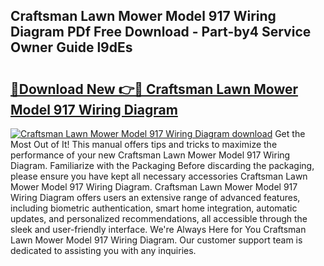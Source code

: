 ## Craftsman Lawn Mower Model 917 Wiring Diagram PDf Free Download - Part-by4 Service Owner Guide l9dEs

# <h2><a href="http://dfkqst.blite.top/?on=Craftsman+Lawn+Mower+Model+917+Wiring+Diagram">🔗Download New 👉🔴 Craftsman Lawn Mower Model 917 Wiring Diagram</a></h2>

[![Craftsman Lawn Mower Model 917 Wiring Diagram download](https://i.imgur.com/lujVjoI.png)](http://dfkqst.blite.top/?on=Craftsman+Lawn+Mower+Model+917+Wiring+Diagram)
Get the Most Out of It! This manual offers tips and tricks to maximize the performance of your new Craftsman Lawn Mower Model 917 Wiring Diagram. Familiarize with the Packaging Before discarding the packaging, please ensure you have kept all necessary accessories Craftsman Lawn Mower Model 917 Wiring Diagram. Craftsman Lawn Mower Model 917 Wiring Diagram offers users an extensive range of advanced features, including biometric authentication, smart home integration, automatic updates, and personalized recommendations, all accessible through the sleek and user-friendly interface. We're Always Here for You Craftsman Lawn Mower Model 917 Wiring Diagram. Our customer support team is dedicated to assisting you with any inquiries.
